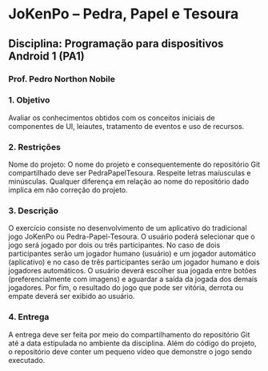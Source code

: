 

# JoKenPo – Pedra, Papel e Tesoura

## Disciplina: Programação para dispositivos Android 1 (PA1)
### Prof. Pedro Northon Nobile

### 1. Objetivo

Avaliar os conhecimentos obtidos com os conceitos iniciais de componentes de UI, leiautes,
tratamento de eventos e uso de recursos.


### 2. Restrições


Nome do projeto: O nome do projeto e consequentemente do repositório Git compartilhado
deve ser PedraPapelTesoura. Respeite letras maíusculas e minúsculas. Qualquer diferença
em relação ao nome do repositório dado implica em não correção do projeto.


### 3. Descrição


O exercício consiste no desenvolvimento de um aplicativo do tradicional jogo JoKenPo ou
Pedra-Papel-Tesoura. O usuário poderá selecionar que o jogo será jogado por dois ou três
participantes. No caso de dois participantes serão um jogador humano (usuário) e um jogador
automático (aplicativo) e no caso de três participantes serão um jogador humano e dois
jogadores automáticos. O usuário deverá escolher sua jogada entre botões (preferencialmente
com imagens) e aguardar a saída da jogada dos demais jogadores. Por fim, o resultado do
jogo que pode ser vitória, derrota ou empate deverá ser exibido ao usuário.


### 4. Entrega


A entrega deve ser feita por meio do compartilhamento do repositório Git até a data estipulada
no ambiente da disciplina. Além do código do projeto, o repositório deve conter um pequeno
vídeo que demonstre o jogo sendo executado. 